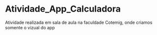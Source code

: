 # Atividade_App_Calculadora
Atividade realizada em sala de aula na faculdade Cotemig, onde criamos somente o vizual do app
